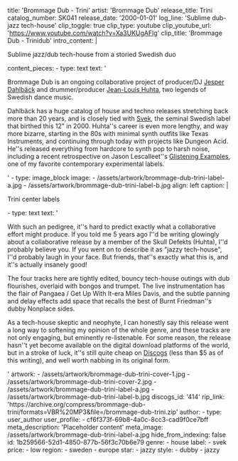 title: 'Brommage Dub - Trini'
artist: 'Brommage Dub'
release_title: Trini
catalog_number: SK041
release_date: '2000-01-01'
log_line: 'Sublime dub-jazz tech-house'
clip_toggle: true
clip_type: youtube
clip_youtube_url: 'https://www.youtube.com/watch?v=Xa3UKUgAFlg'
clip_title: 'Brommage Dub - Trinidub'
intro_content: |
  <p>Sublime jazz/dub tech-house from a storied Swedish duo
  </p>
content_pieces:
  -
    type: text
    text: '<p>Brommage Dub is an ongoing collaborative project of producer/DJ <a href="https://www.discogs.com/artist/239-Jesper-Dahlb%C3%A4ck">Jesper Dahlbäck</a> and drummer/producer <a href="https://www.discogs.com/artist/149982-Jean-Louis-Huhta">Jean-Louis Huhta</a>, two legends of Swedish dance music.</p><p>Dahlbäck has a huge catalog of house and techno releases stretching back more than 20 years, and is closely tied with <a href="https://www.discogs.com/label/5-Svek">Svek</a>, the seminal Swedish label that birthed this 12" in 2000. Huhta''s career is even more lengthy, and way more bizarre, starting in the 80s with minimal synth outfits like Texas Instruments, and continuing through today with projects like Dungeon Acid. He''s released everything from hardcore to synth pop to harsh noise, including a recent retrospective on Jason Lescalleet''s <a href="https://glisteningexamples.bandcamp.com/">Glistening Examples</a>, one of my favorite contemporary experimental labels. </p>'
  -
    type: image_block
    image:
      - /assets/artwork/brommage-dub-trini-label-a.jpg
      - /assets/artwork/brommage-dub-trini-label-b.jpg
    align: left
    caption: |
      <p>Trini center labels
      </p>
  -
    type: text
    text: '<p>With such an pedigree, it''s hard to predict exactly what a collaborative effort might produce. If you told me 5 years ago I''d be writing glowingly about a collaborative release by a member of the Skull Defekts (Huhta), I''d probably believe you. If you went on to describe it as "jazzy tech-house", I''d probably laugh in your face. But friends, that''s exactly what this is, and it''s actually insanely good!<br></p><p>The four tracks here are tightly edited, bouncy tech-house outings with dub flourishes, overlaid with bongos and trumpet. The live instrumentation has the flair of Pangaea / Get Up With It-era Miles Davis, and the subtle panning and delay effects add space that recalls the best of Burnt Friedman''s dubby Nonplace sides.&nbsp;</p><p>As a tech-house skeptic and neophyte, I can honestly say this release went a long way to softening my opinion of the whole genre, and these tracks are not only engaging, but eminently re-listenable. For some reason, the release hasn''t yet become available on the digital download platforms of the world, but in a stroke of luck, it''s still quite cheap on <a href="https://www.discogs.com/sell/release/414">Discogs</a>&nbsp;(less than $5 as of this writing), and well worth nabbing in its original form.&nbsp;</p>'
artwork:
  - /assets/artwork/brommage-dub-trini-cover-1.jpg
  - /assets/artwork/brommage-dub-trini-cover-2.jpg
  - /assets/artwork/brommage-dub-trini-label-a.jpg
  - /assets/artwork/brommage-dub-trini-label-b.jpg
discogs_id: '414'
rip_link: 'https://archive.org/compress/brommage-dub-trini/formats=VBR%20MP3&file=/brommage-dub-trini.zip'
author:
  -
    type: user_author
    user_profile:
      - cf6f373f-69b8-4a0c-8cc3-cad9f0ce7bff
meta_description: 'Placeholder content'
meta_image: /assets/artwork/brommage-dub-trini-label-a.jpg
hide_from_indexing: false
id: 1b259566-52d1-4850-877b-56f3c70b6e79
genre:
  - house
label:
  - svek
price:
  - low
region:
  - sweden
  - europe
star:
  - jazzy
style:
  - dubby
  - jazzy
